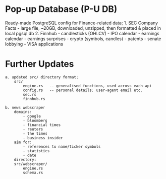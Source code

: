 # Pop-up Database (P-U DB)
Ready-made PostgreSQL config for Finance-related data;
	1. SEC Company Facts
        - large file, ~20GB, downloaded, unzipped, then formatted & placed in local pgsql db
    2. Finnhub
        - candlesticks (OHLCV)
        - IPO calendar
        - earnings calendar
        - earnings surprises
        - crypto (symbols, candles)
        - patents
        - senate lobbying
        - VISA applications

# Further Updates
    a. updated src/ directory format;
        src/
            engine.rs   -- generalised functions, used across each api
            config.rs   -- personal details; user-agent email etc.
            sec.rs
            finnhub.rs

    b. news webscraper
        domains:
            - google
            - bloomberg
            - financial times
            - reuters
            - the times
            - business insider
        aim for:
            - references to name/ticker symbols
            - statistics
            - date
        directory:
        src/webscraper/
            engine.rs
            schema.rs
